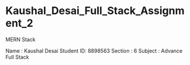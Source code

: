 # Kaushal_Desai_Full_Stack_Assignment_2
MERN Stack 

Name : Kaushal Desai
Student ID: 8898563
Section : 6
Subject : Advance Full Stack
